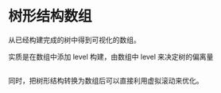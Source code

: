 # 树形结构数组

从已经构建完成的树中得到可视化的数组。

实质是在数组中添加 level 构建，由数组中 level 来决定树的偏离量 

```ts

```

同时，把树形结构转换为数组后可以直接利用虚拟滚动来优化。